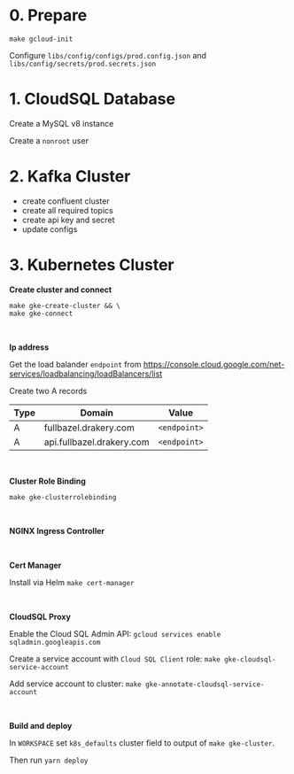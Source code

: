# 0. Prepare

```
make gcloud-init
```

Configure `libs/config/configs/prod.config.json` and `libs/config/secrets/prod.secrets.json`

# 1. CloudSQL Database

Create a MySQL v8 instance

Create a `nonroot` user

# 2. Kafka Cluster

- create confluent cluster
- create all required topics
- create api key and secret
- update configs

# 3. Kubernetes Cluster

**Create cluster and connect**

```
make gke-create-cluster && \
make gke-connect
```

<br>

**Ip address**

Get the load balander `endpoint` from https://console.cloud.google.com/net-services/loadbalancing/loadBalancers/list

Create two A records

| Type | Domain                    | Value        |
| ---- | ------------------------- | ------------ |
| A    | fullbazel.drakery.com     | `<endpoint>` |
| A    | api.fullbazel.drakery.com | `<endpoint>` |

<br>

**Cluster Role Binding**

`make gke-clusterrolebinding`

<br>

**NGINX Ingress Controller**

<br>

**Cert Manager**

Install via Helm `make cert-manager`

<br>

**CloudSQL Proxy**

Enable the Cloud SQL Admin API:
`gcloud services enable sqladmin.googleapis.com`

Create a service account with `Cloud SQL Client` role: `make gke-cloudsql-service-account`

Add service account to cluster: `make gke-annotate-cloudsql-service-account`

<br>

**Build and deploy**

In `WORKSPACE` set `k8s_defaults` cluster field to output of `make gke-cluster`.

Then run `yarn deploy`
